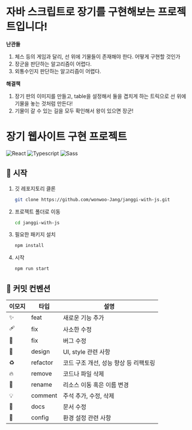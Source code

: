 # 자바 스크립트로 장기를 구현해보는 프로젝트입니다!

**난관들**

1. 체스 등의 게임과 달리, 선 위에 기물들이 존재해야 한다. 어떻게 구현할 것인가
2. 장군을 판단하는 알고리즘이 어렵다.
3. 외통수인지 판단하는 알고리즘이 어렵다.

**해결책**

1. 장기 판의 이미지를 만들고, table을 설정해서 둘을 겹치게 하는 트릭으로 선 위에 기물을 놓는 것처럼 만든다!
2. 기물이 갈 수 있는 길을 모두 확인해서 왕이 있으면 장군!

# 장기 웹사이트 구현 프로젝트

![React](https://img.shields.io/badge/react-61DAFB?style=for-the-badge&logo=react&logoColor=444)
![Typescript](https://img.shields.io/badge/typescript-3178C6?style=for-the-badge&logo=typescript&logoColor=fff)
![Sass](https://img.shields.io/badge/sass-CC6699?style=for-the-badge&logo=sass&logoColor=fff)

## 🎉 시작

1. 깃 레포지토리 클론

   ```Bash
   git clone https://github.com/wonwoo-Jang/janggi-with-js.git
   ```

2. 프로젝트 폴더로 이동

   ```Bash
   cd janggi-with-js
   ```

3. 필요한 패키지 설치

   ```Bash
   npm install
   ```

4. 시작

   ```Bash
   npm run start
   ```

## 📝 커밋 컨벤션

| 이모지 | 타입     | 설명                                  |
| ------ | -------- | ------------------------------------- |
| ✨     | feat     | 새로운 기능 추가                      |
| 🩹     | fix      | 사소한 수정                           |
| 🐛     | fix      | 버그 수정                             |
| 💄     | design   | UI, style 관련 사항                   |
| ♻️     | refactor | 코드 구조 개선, 성능 향상 등 리팩토링 |
| 🔥     | remove   | 코드나 파일 삭제                      |
| 🚚     | rename   | 리소스 이동 혹은 이름 변경            |
| 💡     | comment  | 주석 추가, 수정, 삭제                 |
| 📝     | docs     | 문서 수정                             |
| 🔧     | config   | 환경 설정 관련 사항                   |
